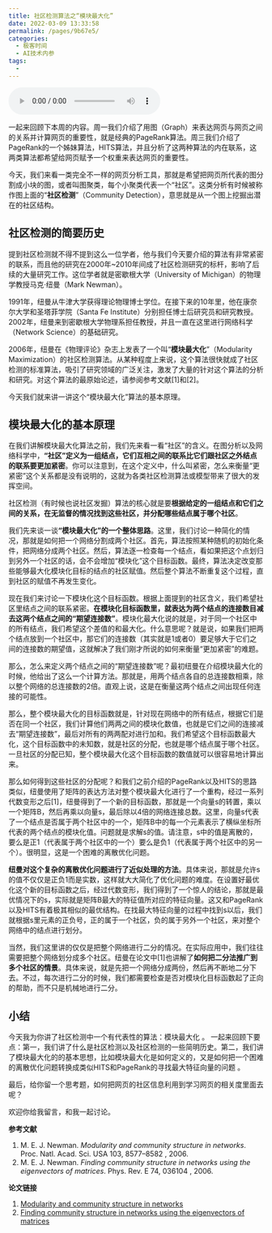 ```yaml
---
title: 社区检测算法之“模块最大化”
date: 2022-03-09 13:33:58
permalink: /pages/9b67e5/
categories:
  - 极客时间
  - AI技术内参
tags:
  - 
---
```

<audio title="051.社区检测算法之“模块最大化”" src="https://static001.geekbang.org/resource/audio/17/a3/177cf689c0b00f8ce67cc46427b3aea3.mp3" controls="controls"></audio> 
<p>一起来回顾下本周的内容。周一我们介绍了用图（Graph）来表达网页与网页之间的关系并计算网页的重要性，就是经典的PageRank算法。周三我们介绍了PageRank的一个姊妹算法，HITS算法，并且分析了这两种算法的内在联系，这两类算法都希望给网页赋予一个权重来表达网页的重要性。</p>
<p>今天，我们来看一类完全不一样的网页分析工具，那就是希望把网页所代表的图分割成小块的图，或者叫图聚类，每个小聚类代表一个“社区”。这类分析有时候被称作图上面的“<strong>社区检测</strong>”（Community Detection），意思就是从一个图上挖掘出潜在的社区结构。</p>
<h2>社区检测的简要历史</h2>
<p>提到社区检测就不得不提到这么一位学者，他与我们今天要介绍的算法有非常紧密的联系，而且他的研究在2000年~2010年间成了社区检测研究的标杆，影响了后续的大量研究工作。这位学者就是密歇根大学（University of Michigan）的物理学教授马克·纽曼（Mark Newman）。</p>
<p>1991年，纽曼从牛津大学获得理论物理博士学位。在接下来的10年里，他在康奈尔大学和圣塔菲学院（Santa Fe Institute）分别担任博士后研究员和研究教授。2002年，纽曼来到密歇根大学物理系担任教授，并且一直在这里进行网络科学（Network Science）的基础研究。</p>
<p>2006年，纽曼在《物理评论》杂志上发表了一个叫“<strong>模块最大化</strong>”（Modularity Maximization）的社区检测算法。从某种程度上来说，这个算法很快就成了社区检测的标准算法，吸引了研究领域的广泛关注，激发了大量的针对这个算法的分析和研究。对这个算法的最原始论述，请参阅参考文献[1]和[2]。</p>
<p>今天我们就来讲一讲这个“模块最大化”算法的基本原理。</p>
<!-- [[[read_end]]] -->
<h2>模块最大化的基本原理</h2>
<p>在我们讲解模块最大化算法之前，我们先来看一看“社区”的含义。在图分析以及网络科学中，<strong>“社区”定义为一组结点，它们互相之间的联系比它们跟社区之外结点的联系要更加紧密</strong>。你可以注意到，在这个定义中，什么叫紧密，怎么来衡量“更紧密”这个关系都是没有说明的，这就为各类社区检测算法或模型带来了很大的发挥空间。</p>
<p>社区检测（有时候也说社区发掘）算法的核心就是要<strong>根据给定的一组结点和它们之间的关系，在无监督的情况找到这些社区，并分配哪些结点属于哪个社区</strong>。</p>
<p>我们先来谈一谈<strong>“模块最大化”的一个整体思路</strong>。这里，我们讨论一种简化的情况，那就是如何把一个网络分割成两个社区。首先，算法按照某种随机的初始化条件，把网络分成两个社区。然后，算法逐一检查每一个结点，看如果把这个点划归到另外一个社区的话，会不会增加“模块化”这个目标函数。最终，算法决定改变那些能够最大化模块化目标的结点的社区赋值。然后整个算法不断重复这个过程，直到社区的赋值不再发生变化。</p>
<p>现在我们来讨论一下模块化这个目标函数。根据上面提到的社区含义，我们希望社区里结点之间的联系紧密。<strong>在模块化目标函数里，就表达为两个结点的连接数目减去这两个结点之间的“期望连接数”</strong>。模块化最大化说的就是，对于同一个社区中的所有结点，我们希望这个差值的和最大化。什么意思呢？就是说，如果我们把两个结点放到一个社区中，那它们的连接数（其实就是1或者0）要足够大于它们之间的连接数的期望值，这就解决了我们刚才所说的如何来衡量“更加紧密”的难题。</p>
<p>那么，怎么来定义两个结点之间的“期望连接数”呢？最初纽曼在介绍模块最大化的时候，他给出了这么一个计算方法。那就是，用两个结点各自的总连接数相乘，除以整个网络的总连接数的2倍。直观上说，这是在衡量这两个结点之间出现任何连接的可能性。</p>
<p>那么，整个模块最大化的目标函数就是，针对现在网络中的所有结点，根据它们是否在同一个社区，我们计算他们两两之间的模块化数值，也就是它们之间的连接减去“期望连接数”，最后对所有的两两配对进行加和。我们希望这个目标函数最大化，这个目标函数中的未知数，就是社区的分配，也就是哪个结点属于哪个社区。一旦社区的分配已知，整个模块最大化这个目标函数的数值就可以很容易地计算出来。</p>
<p>那么如何得到这些社区的分配呢？和我们之前介绍的PageRank以及HITS的思路类似，纽曼使用了矩阵的表达方法对整个模块最大化进行了一个重构，经过一系列代数变形之后[1]，纽曼得到了一个新的目标函数，那就是一个向量s的转置，乘以一个矩阵B，然后再乘以向量s，最后除以4倍的网络连接总数。这里，向量s代表了一个结点是否属于两个社区中的一个，矩阵B中的每一个元素表示了横纵坐标所代表的两个结点的模块化值。问题就是求解s的值。请注意，s中的值是离散的，要么是正1（代表属于两个社区中的一个）要么是负1（代表属于两个社区中的另一个）。很明显，这是一个困难的离散优化问题。</p>
<p><strong>纽曼对这个复杂的离散优化问题进行了近似处理的方法</strong>。具体来说，那就是允许s的值不仅仅是正负1而是实数，这样就大大简化了优化问题的难度。在设置好最优化这个新的目标函数之后，经过代数变形，我们得到了一个惊人的结论，那就是最优情况下的s，实际就是矩阵B最大的特征值所对应的特征向量。这又和PageRank以及HITS有着极其相似的最优结构。在找最大特征向量的过程中找到s以后，我们就根据s里元素的正负号，正的属于一个社区，负的属于另外一个社区，来对整个网络中的结点进行划分。</p>
<p>当然，我们这里讲的仅仅是把整个网络进行二分的情况。在实际应用中，我们往往需要把整个网络划分成多个社区。纽曼在论文中[1]也讲解了<strong>如何把二分法推广到多个社区的情景</strong>。具体来说，就是先把一个网络分成两份，然后再不断地二分下去。不过，每次进行二分的时候，我们都需要检查是否对模块化目标函数起了正向的帮助，而不只是机械地进行二分。</p>
<h2>小结</h2>
<p>今天我为你讲了社区检测中一个有代表性的算法：模块最大化 。 一起来回顾下要点：第一，我们讲了什么是社区检测以及社区检测的一些简明历史。第二，我们讲了模块最大化的的基本思想，比如模块最大化是如何定义的，又是如何把一个困难的离散优化问题转换成类似HITS和PageRank的寻找最大特征向量的问题 。</p>
<p>最后，给你留一个思考题，如何把网页的社区信息利用到学习网页的相关度里面去呢？</p>
<p>欢迎你给我留言，和我一起讨论。</p>
<p><strong>参考文献</strong></p>
<ol>
<li>M. E. J. Newman. <em>Modularity and community structure in networks</em>. Proc. Natl. Acad. Sci. USA 103, 8577–8582 , 2006.</li>
<li>M. E. J. Newman. <em>Finding community structure in networks using the eigenvectors of matrices</em>. Phys. Rev. E 74, 036104 , 2006.</li>
</ol>
<p><strong>论文链接</strong></p>
<ol>
<li><a href="http://www.pnas.org/content/103/23/8577.full.pdf">Modularity and community structure in networks</a></li>
<li><a href="https://arxiv.org/pdf/physics/0605087.pdf">Finding community structure in networks using the eigenvectors of matrices</a></li>
</ol>
<p></p>
